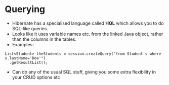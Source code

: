 # Querying

* Hibernate has a specialised language called **HQL** which allows you to do SQL-like queries.
* Looks like it uses variable names etc. from the linked Java object, rather than the columns in the tables.
* Examples:

```
List<Student> theStudents = session.createQuery("from Student s where s.lastName='Doe'")
  .getResultList();
```

* Can do any of the usual SQL stuff, giving you some extra flexibility in your CRUD options etc
